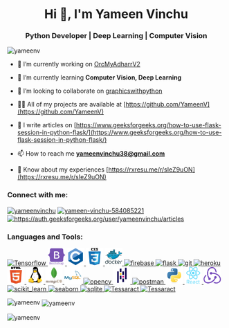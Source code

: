 <h1 align="center">Hi 👋, I'm Yameen Vinchu</h1>
<h3 align="center">Python Developer | Deep Learning | Computer Vision</h3>

<p align="left"> <img src="https://komarev.com/ghpvc/?username=yameenv&label=Profile%20views&color=0e75b6&style=flat" alt="yameenv" /> </p>

- 🔭 I’m currently working on [OrcMyAdharrV2](https://github.com/YameenV/OCR-my-Aadhaar)

- 🌱 I’m currently learning **Computer Vision, Deep Learning**

- 👯 I’m looking to collaborate on [graphicswithpython](https://github.com/YameenV/graphicswithpython)

- 👨‍💻 All of my projects are available at [https://github.com/YameenV](https://github.com/YameenV)

- 📝 I write articles on [https://www.geeksforgeeks.org/how-to-use-flask-session-in-python-flask/](https://www.geeksforgeeks.org/how-to-use-flask-session-in-python-flask/)

- 📫 How to reach me **yameenvinchu38@gmail.com**

- 📄 Know about my experiences [https://rxresu.me/r/sIeZ9uON](https://rxresu.me/r/sIeZ9uON)

<h3 align="left">Connect with me:</h3>
<p align="left">
<a href="https://twitter.com/yameenvinchu" target="blank"><img align="center" src="https://raw.githubusercontent.com/rahuldkjain/github-profile-readme-generator/master/src/images/icons/Social/twitter.svg" alt="yameenvinchu" height="30" width="40" /></a>
<a href="https://linkedin.com/in/yameen-vinchu-584085221" target="blank"><img align="center" src="https://raw.githubusercontent.com/rahuldkjain/github-profile-readme-generator/master/src/images/icons/Social/linked-in-alt.svg" alt="yameen-vinchu-584085221" height="30" width="40" /></a>
<a href="https://auth.geeksforgeeks.org/user/https://auth.geeksforgeeks.org/user/yameenvinchu/articles" target="blank"><img align="center" src="https://raw.githubusercontent.com/rahuldkjain/github-profile-readme-generator/master/src/images/icons/Social/geeks-for-geeks.svg" alt="https://auth.geeksforgeeks.org/user/yameenvinchu/articles" height="30" width="40" /></a>
</p>

<h3 align="left">Languages and Tools:</h3>
<p align="left"> <a href="https://www.tensorflow.org/" target="_blank" rel="noreferrer"> <img src="https://www.gstatic.com/devrel-devsite/prod/vffb6f747a4a347f610c19877672b152494f6401418724d2bc2f21104794d57bc/tensorflow/images/lockup.svg" alt="Tensorflow" width="60" height="60"/> <a href="https://getbootstrap.com" target="_blank" rel="noreferrer"> <img src="https://raw.githubusercontent.com/devicons/devicon/master/icons/bootstrap/bootstrap-plain-wordmark.svg" alt="bootstrap" width="40" height="40"/> </a> <a href="https://www.cprogramming.com/" target="_blank" rel="noreferrer"> <img src="https://raw.githubusercontent.com/devicons/devicon/master/icons/c/c-original.svg" alt="c" width="40" height="40"/> </a> <a href="https://www.w3schools.com/css/" target="_blank" rel="noreferrer"> <img src="https://raw.githubusercontent.com/devicons/devicon/master/icons/css3/css3-original-wordmark.svg" alt="css3" width="40" height="40"/> </a> <a href="https://www.docker.com/" target="_blank" rel="noreferrer"> <img src="https://raw.githubusercontent.com/devicons/devicon/master/icons/docker/docker-original-wordmark.svg" alt="docker" width="40" height="40"/> </a> <a href="https://firebase.google.com/" target="_blank" rel="noreferrer"> <img src="https://www.vectorlogo.zone/logos/firebase/firebase-icon.svg" alt="firebase" width="40" height="40"/> </a> <a href="https://flask.palletsprojects.com/" target="_blank" rel="noreferrer"> <img src="https://www.vectorlogo.zone/logos/pocoo_flask/pocoo_flask-icon.svg" alt="flask" width="40" height="40"/> </a> <a href="https://git-scm.com/" target="_blank" rel="noreferrer"> <img src="https://www.vectorlogo.zone/logos/git-scm/git-scm-icon.svg" alt="git" width="40" height="40"/> </a> <a href="https://heroku.com" target="_blank" rel="noreferrer"> <img src="https://www.vectorlogo.zone/logos/heroku/heroku-icon.svg" alt="heroku" width="40" height="40"/> </a> <a href="https://www.w3.org/html/" target="_blank" rel="noreferrer"> <img src="https://raw.githubusercontent.com/devicons/devicon/master/icons/html5/html5-original-wordmark.svg" alt="html5" width="40" height="40"/> </a> <a href="https://www.linux.org/" target="_blank" rel="noreferrer"> <img src="https://raw.githubusercontent.com/devicons/devicon/master/icons/linux/linux-original.svg" alt="linux" width="40" height="40"/> </a> <a href="https://www.mongodb.com/" target="_blank" rel="noreferrer"> <img src="https://raw.githubusercontent.com/devicons/devicon/master/icons/mongodb/mongodb-original-wordmark.svg" alt="mongodb" width="40" height="40"/> </a> <a href="https://www.mysql.com/" target="_blank" rel="noreferrer"> <img src="https://raw.githubusercontent.com/devicons/devicon/master/icons/mysql/mysql-original-wordmark.svg" alt="mysql" width="40" height="40"/> </a> <a href="https://opencv.org/" target="_blank" rel="noreferrer"> <img src="https://www.vectorlogo.zone/logos/opencv/opencv-icon.svg" alt="opencv" width="40" height="40"/> </a> <a href="https://pandas.pydata.org/" target="_blank" rel="noreferrer"> <img src="https://raw.githubusercontent.com/devicons/devicon/2ae2a900d2f041da66e950e4d48052658d850630/icons/pandas/pandas-original.svg" alt="pandas" width="40" height="40"/> </a> <a href="https://postman.com" target="_blank" rel="noreferrer"> <img src="https://www.vectorlogo.zone/logos/getpostman/getpostman-icon.svg" alt="postman" width="40" height="40"/> </a> <a href="https://www.python.org" target="_blank" rel="noreferrer"> <img src="https://raw.githubusercontent.com/devicons/devicon/master/icons/python/python-original.svg" alt="python" width="40" height="40"/> </a> <a href="https://reactjs.org/" target="_blank" rel="noreferrer"> <img src="https://raw.githubusercontent.com/devicons/devicon/master/icons/react/react-original-wordmark.svg" alt="react" width="40" height="40"/> </a> <a href="https://redux.js.org" target="_blank" rel="noreferrer"> <img src="https://raw.githubusercontent.com/devicons/devicon/master/icons/redux/redux-original.svg" alt="redux" width="40" height="40"/> </a> <a href="https://scikit-learn.org/" target="_blank" rel="noreferrer"> <img src="https://upload.wikimedia.org/wikipedia/commons/0/05/Scikit_learn_logo_small.svg" alt="scikit_learn" width="40" height="40"/> </a> <a href="https://seaborn.pydata.org/" target="_blank" rel="noreferrer"> <img src="https://seaborn.pydata.org/_images/logo-mark-lightbg.svg" alt="seaborn" width="40" height="40"/> </a> <a href="https://www.sqlite.org/" target="_blank" rel="noreferrer"> <img src="https://www.vectorlogo.zone/logos/sqlite/sqlite-icon.svg" alt="sqlite" width="40" height="40"/> </a> <a href="https://tesseract-ocr.github.io/" target="_blank" rel="noreferrer"> <img src="https://images.opencollective.com/tesseractjs/3bd112a/logo/256.png" alt="Tessaract" width="40" height="40"/> </a> <a href="https://tesseract-ocr.github.io/" target="_blank" rel="noreferrer"> <img src="https://cdn.worldvectorlogo.com/logos/fastapi-1.svg" alt="Tessaract" width="40" height="40"/> </a> </p>

<p><img align="left" src="https://github-readme-stats.vercel.app/api/top-langs?username=yameenv&show_icons=true&locale=en&layout=compact" alt="yameenv" /></p>

<p>&nbsp;<img align="center" src="https://github-readme-stats.vercel.app/api?username=yameenv&show_icons=true&locale=en" alt="yameenv" /></p>

<p><img align="center" src="https://github-readme-streak-stats.herokuapp.com/?user=yameenv&" alt="yameenv" /></p>

